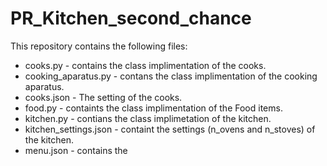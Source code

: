 # PR_Kitchen_second_chance

This repository contains the following files:
* cooks.py - contains the class implimentation of the cooks.
* cooking_aparatus.py - contans the class implimentation of the cooking aparatus.
* cooks.json - The setting of the cooks.
* food.py - containts the class implimentation of the Food items.
* kitchen.py - contians the class implimetation of the kitchen.
* kitchen_settings.json - containt the settings (n_ovens and n_stoves) of the kitchen.
* menu.json - contains the 
